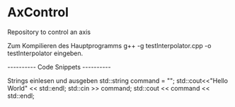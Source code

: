 # AxControl
Repository to control an axis

Zum Kompilieren des Hauptprogramms
    g++ -g testInterpolator.cpp -o testInterpolator
eingeben.


---------- Code Snippets ----------

Strings einlesen und ausgeben
    std::string command = "";
    std::cout<<"Hello World" << std::endl;
    std::cin >> command;
    std::cout << command << std::endl;

    

